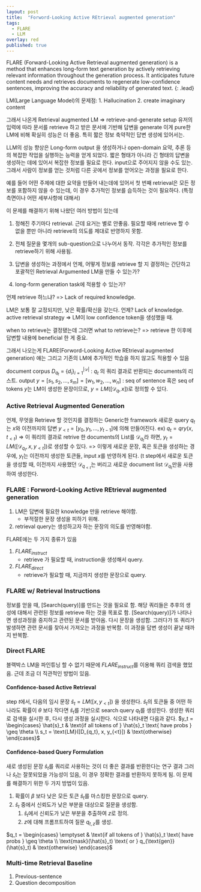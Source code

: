 ```yaml
---
layout: post
title:  "Forword-Looking Active REtrieval augmented generation"
tags:
  - FLARE
  - LLM
overlay: red
published: true
---
```

FLARE (Forward-Looking Active Retrieval augmented generation) is a method that enhances long-form text generation by actively retrieving relevant information throughout the generation process. It anticipates future content needs and retrieves documents to regenerate low-confidence sentences, improving the accuracy and reliability of generated text.
{: .lead}

LM(Large Language Model)의 문제점:
	1. Hallucination
	2. create imaginary content


그래서 나온게 Retrieval augmented LM
=> retrieve-and-generate setup
유저의 입력에 따라 문서를 retrieve 하고 받은 문서에 기반해 답변을 generate
이게 pure한 LM에 비해 확실히 성능은 더 좋음. 특히 짧은 정보 축약적인 답변 생성에 있어서는.

LLM의 성능 향상은 Long-form output 을 생성하거나 open-domain 요약, 추론 등의 복잡한 작업을 실행하는 능력을 얻게 되었다.
짧은 형태가 아니라 긴 형태의 답변을 생성하는 데에 있어서 복잡한 정보를 필요로 한다. input으로 주어지지 않을 수도 있는. 그래서 사람이 정보를 얻는 것처럼 다른 곳에서 정보를 얻어오는 과정을 필요로 한다.

예를 들어 어떤 주제에 대한 요약을 만들어 내는데에 있어서 첫 번째 retrieval은 모든 정보를 포함하지 않을 수 있는데, 이 경우 추가적인 정보를 습득하는 것이 필요하다. (특정 측면이나 어떤 세부사항에 대해서)

이 문제를 해결하기 위해 나왔던 여러 방법이 있는데
1. 정해진 주기마다 retrieval.
	근데 요거는 별로 안좋음. 필요할 때에 retrieve 할 수 없을 뿐만 아니라 retrieve의 의도를 제대로 반영하지 못함.
2. 전체 질문을 몇개의 sub-question으로 나누어서 동작. 각각은 추가적인 정보를 retrieve하기 위해 사용됨.

1. 답변을 생성하는 과정에서 언제, 어떻게 정보를 retrieve 할 지 결정하는 간단하고 포괄적인 Retrieval Argumented LM을 만들 수 있는가?
2. long-form generation task에 적용할 수 있는가?


언제 retrieve 하느냐? => Lack of required knowledge.

LM은 보통 잘 교정되지만, 낮은 확률/확신을 갖는다. 언제? Lack of knowledge.
active retrieval strategy => LM이 low confidence token을 생성했을 때.

when to retrieve는 결정됐는데 그러면 what to retrieve는?
=> retrieve 한 이후에 답변할 내용에 beneficial 한 게 중요.

그래서 나오는게 FLARE(Forword-Looking Active REtrieval augmented generation)
얘는 그리고 기존의 LM에 추가적인 학습을 하지 않고도 적용할 수 있음

document corpus $D_{q_t}$ = $\{d_i\}^{|\mathcal{D}|}_{i=1}$ : $q_t$ 의 쿼리 결과로 반환되는 documents의 리스트.
output $y = [s_1, s_2, ... , s_m] = [w_1, w_2, ... , w_n]$ : seq of sentence 혹은 seq of tokens
$y$는 LM이 생성한 문장이므로, $y=LM([\mathcal{D}_q, x])$로 정의할 수 있다.

### Active Retrieval Augmented Generation
언제, 무엇을 Retrieve 할 것인지를 결정하는 Generic한 framework
새로운 query $q_t$는 $x$와 이전까지의 답변 $y_{<t} = [y_0, y_1, ... , y_{t-1}]$에 의해 만들어진다.
ex) $q_t = qry(x, t_{<t})$
=> 이 쿼리의 결과로 retrive 한 documents의 List를 $\mathcal{D}_{q_t}$라 하면,
$y_t = LM([\mathcal{D}_{q_t}, x, y_{<t}])$로 생성할 수 있다.
=> 이렇게 새로운 문장, 혹은 토큰을 생성하는 경우에, $y_t$는 이전까지 생성한 토큰들, input $x$를 반영하게 된다.
(t step에서 새로운 토큰을 생성할 때, 이전까지 사용했던 $\mathcal{D}_{q_{<t}}$는 버리고 새로운 document list $\mathcal{D}_{q_t}$만을 사용하여 생성한다.

### FLARE : Forword-Looking Active REtrieval augmented generation
1) LM은 답변에 필요한 knowledge 만을 retrieve 해야함.
	- 부적절한 문장 생성을 피하기 위해.
2) retrieval query는 생성하고자 하는 문장의 의도를 반영해야함.

FLARE에는 두 가지 종류가 있음
1. $FLARE_{instruct}$
	- retrieve 가 필요할 때, instruction을 생성해서 query.
2. $FLARE_{direct}$
	- retrieve가 필요할 때, 지금까지 생성한 문장으로 query.

### FLARE w/ Retrieval Instructions
정보를 얻을 때, [Search(query)]를 만드는 것을 필요로 함.
해당 쿼리들은 추후의 생성에 대해서 관련된 정보를 retrieve 하는 것을 목표로 함.
[Search(query)]가 나타나면 생성과정을 중지하고 관련된 문서를 받아옴. 다시 문장을 생성함.
그러다가 또 쿼리가 발생하면 관련 문서를 찾아서 가져오는 과정을 반복함.
이 과정을 답변 생성이 끝날 때까지 반복함.

### Direct FLARE 
블랙박스 LM을 파인튜닝 할 수 없기 때문에 $FLARE_{instruct}$를 이용해 쿼리 검색을 했었음.
근데 조금 더 직관적인 방법이 있음. 

#### Confidence-based Active Retrieval
step $t$에서, 다음의 임시 문장 $\hat{s}_t = LM([x, y_{<t}])$ 을 생성한다.
$\hat{s}_t$의 토큰들 중 어떤 하나라도 확률이 $\theta$ 보다 작다면 $\hat{s}_t$를 기반으로 search query $q_t$를 생성한다.
생성한 쿼리로 검색을 실시한 후, 다시 생성 과정을 실시한다.
식으로 나타내면 다음과 같다.
 $y_t = \begin{cases} \hat{s}_t & \text{if all tokens of } \hat{s}_t \text{ have probs } \geq \theta \\ s_t = \text{LM}([D_{q_t}, x, y_{<t}]) & \text{otherwise} \end{cases}$


#### Confidence-based Query Formulation
새로 생성된 문장 $\hat{s}_t$를 쿼리로 사용하는 것이 더 좋은 결과를 반환한다는 연구 결과
그러나 $\hat{s}_t$는 잘못되었을 가능성이 있음, 이 경우 정확한 결과를 반환하지 못하게 됨.
이 문제를 해결하기 위한 두 가지 방법이 있음.
1. 확률이 $\beta$ 보다 낮은 모든 토큰 $\hat{s}_t$를 마스킹한 문장으로 query.
2. $\hat{s}_t$ 중에서 신뢰도가 낮은 부분을 대상으로 질문을 생성함.
	1. $\hat{s}_t$에서 신뢰도가 낮은 부분을 추출하여 $z$로 정의.
	2. $z$에 대해 프롬프트하여 질문 $q_{t, z}$를 생성.

$q_t = \begin{cases} \emptyset & \text{if all tokens of } \hat{s}_t \text{ have probs } \geq \theta \\ \text{mask}(\hat{s}_t) \text{ or } q_{\text{gen}}(\hat{s}_t) & \text{otherwise} \end{cases}$


### Multi-time Retrieval Baseline
1. Previous-sentence
2. Question decomposition
